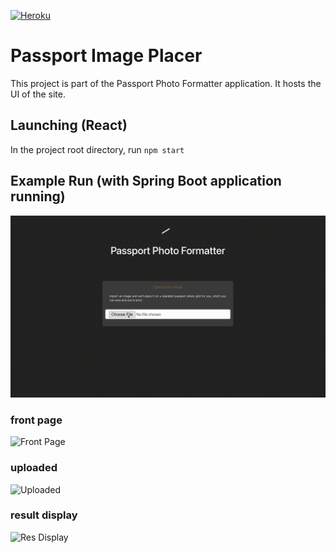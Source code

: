 [![Heroku](https://www.herokucdn.com/deploy/button.svg)](https://formatter-passport.herokuapp.com/)

# Passport Image Placer

This project is part of the Passport Photo Formatter application. It hosts the UI of the site.

## Launching (React)

In the project root directory, run `npm start`

## Example Run (with Spring Boot application running) 
![Demo](./example/Demo.gif)

### front page
![Front Page](https://raw.githubusercontent.com/sophieqguan/passport-photo-formatter-React/main/example/front_page.png)

### uploaded
![Uploaded](https://raw.githubusercontent.com/sophieqguan/passport-photo-formatter-React/main/example/uploaded.png)

### result display
![Res Display](https://raw.githubusercontent.com/sophieqguan/passport-photo-formatter-React/main/example/result_display.png)



